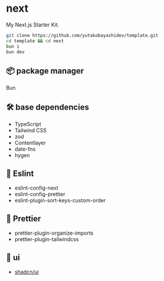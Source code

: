 # next

My Next.js Starter Kit.

```bash
git clone https://github.com/yutakobayashidev/template.git
cd template && cd next
bun i
bun dev
```

## 📦 package manager

Bun

## 🛠 base dependencies

- TypeScript
- Tailwind CSS
- zod
- Contentlayer
- date-fns
- hygen

## 🚫 Eslint

- eslint-config-next
- eslint-config-prettier
- eslint-plugin-sort-keys-custom-order

## 📝 Prettier

- prettier-plugin-organize-imports
- prettier-plugin-tailwindcss

## 🎨 ui

- [shadcn/ui](https://contentlayer.dev/docs/getting-started-cddd76b7)
